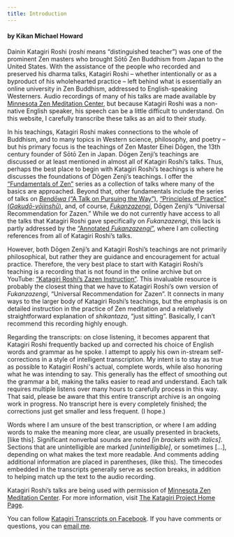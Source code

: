 ```yaml
---
title: Introduction
---
```


#### by Kikan Michael Howard

Dainin Katagiri Roshi (*roshi* means “distinguished teacher”) was one of the prominent Zen masters who brought Sōtō Zen Buddhism from Japan to the United States. With the assistance of the people who recorded and preserved his dharma talks, Katagiri Roshi – whether intentionally or as a byproduct of his wholehearted practice – left behind what is essentially an online university in Zen Buddhism, addressed to English-speaking Westerners. Audio recordings of many of his talks are made available by [Minnesota Zen Meditation Center](https://www.mnzencenter.org/audio-archive-project.html), but because Katagiri Roshi was a non-native English speaker, his speech can be a little difficult to understand. On this website, I carefully transcribe these talks as an aid to their study. 

In his teachings, Katagiri Roshi makes connections to the whole of Buddhism, and to many topics in Western science, philosophy, and poetry – but his primary focus is the teachings of Zen Master Eihei Dōgen, the 13th century founder of Sōtō Zen in Japan. Dōgen Zenji’s teachings are discussed or at least mentioned in almost all of Katagiri Roshi’s talks. Thus, perhaps the best place to begin with Katagiri Roshi’s teachings is where he discusses the foundations of Dōgen Zenji’s teachings. I offer the [“Fundamentals of Zen”](fundamentals) series as a collection of talks where many of the basics are approached. Beyond that, other fundamentals include the series of talks on [*Bendōwa* (“A Talk on Pursuing the Way”)](bendowa), [“Principles of Practice” (*Gakudō-yōjinshū*)](principles-of-practice), and, of course, [*Fukanzazengi*](fukanzazengi), Dōgen Zenji’s “Universal Recommendation for Zazen.” While we do not currently have access to all the talks that Katagiri Roshi gave specifically on *Fukanzazengi*, this lack is partly addressed by the [“Annotated *Fukanzazengi*”](annotated-fukanzazengi), where I am collecting references from all of Katagiri Roshi’s talks.

However, both Dōgen Zenji’s and Katagiri Roshi’s teachings are not primarily philosophical, but rather they are guidance and encouragement for actual practice. Therefore, the very best place to start with Katagiri Roshi’s teaching is a recording that is not found in the online archive but on YouTube: [“Katagiri Roshi’s Zazen Instruction”](https://katagiritranscripts.net/zazen-instruction). This invaluable resource is probably the closest thing that we have to Katagiri Roshi’s own version of *Fukanzazengi*, “Universal Recommendation for Zazen”. It connects in many ways to the larger body of Katagiri Roshi’s teachings, but the emphasis is on detailed instruction in the practice of Zen meditation and a relatively straightforward explanation of *shikantaza*, “just sitting”. Basically, I can’t recommend this recording highly enough.

Regarding the transcripts: on close listening, it becomes apparent that Katagiri Roshi frequently backed up and corrected his choice of English words and grammar as he spoke. I attempt to apply his own in-stream self-corrections in a style of intelligent transcription. My intent is to stay as true as possible to Katagiri Roshi's actual, complete words, while also honoring what he was intending to say. This generally has the effect of smoothing out the grammar a bit, making the talks easier to read and understand. Each talk requires multiple listens over many hours to carefully process in this way. That said, please be aware that this entire transcript archive is an ongoing work in progress. No transcript here is every completely finished; the corrections just get smaller and less frequent. (I hope.)

Words where I am unsure of the best transcription, or where I am adding words to make the meaning more clear, are usually presented in brackets, [like this]. Significant nonverbal sounds are noted *[in brackets with italics]*. Sections that are unintelligible are marked *[unintelligible]*, or sometimes [...], depending on what makes the text more readable. And comments adding additional information are placed in parentheses, (like this). The timecodes embedded in the transcripts generally serve as section breaks, in addition to helping match up the text to the audio recording.

Katagiri Roshi’s talks are being used with permission of [Minnesota Zen Meditation Center](https://www.mnzencenter.org). For more information, visit [The Katagiri Project Home Page](https://www.mnzencenter.org/katagiri-project.html).

You can follow [Katagiri Transcripts on Facebook](https://www.facebook.com/KatagiriTranscripts). If you have comments or questions, you can [email me](mailto:michaelhoward@mac.com).
